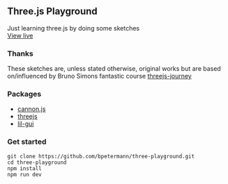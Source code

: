 ## Three.js Playground

Just learning three.js by doing some sketches
\
[View live](three-playground-one.vercel.app)

### Thanks

These sketches are, unless stated otherwise, original works but are based on/influenced by Bruno Simons fantastic course [threejs-journey ](https://threejs-journey.com/)

### Packages

- [cannon.js](https://github.com/schteppe/cannon.js/)
- [threejs](https://threejs.org/)
- [lil-gui](https://www.npmjs.com/package/lil-gui)


### Get started

```
git clone https://github.com/bpetermann/three-playground.git
cd three-playground
npm install
npm run dev
```
